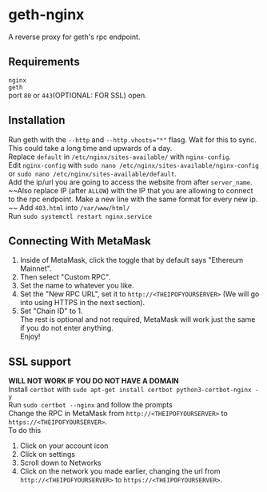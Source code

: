 # geth-nginx
A reverse proxy for geth's rpc endpoint. 

## Requirements
```nginx```  
```geth```  
port ```80``` or ```443```(OPTIONAL: FOR SSL) open.  

## Installation
Run geth with the ```--http``` and `--http.vhosts="*"` flasg. Wait for this to sync. This could take a long time and upwards of a day.  
Replace ```default``` in ```/etc/nginx/sites-available/``` with ```nginx-config```.  
Edit ```nginx-config``` with ```sudo nano /etc/nginx/sites-available/nginx-config``` or ```sudo nano /etc/nginx/sites-available/default```.  
Add the ip/url you are going to access the website from after ```server_name```.  
~~Also replace IP (after ```ALLOW```) with the IP that you are allowing to connect to the rpc endpoint. Make a new line with the same format for every new ip.  ~~
Add ```403.html``` into ```/var/www/html/```  
Run ```sudo systemctl restart nginx.service```  

## Connecting With MetaMask
1. Inside of MetaMask, click the toggle that by default says "Ethereum Mainnet".  
2. Then select "Custom RPC".  
3. Set the name to whatever you like.  
4. Set the "New RPC URL", set it to ```http://<THEIPOFYOURSERVER>``` (We will go into using HTTPS in the next section).  
5.  Set "Chain ID" to 1.  
The rest is optional and not required, MetaMask will work just the same if you do not enter anything.  
Enjoy!  

## SSL support  
**WILL NOT WORK IF YOU DO NOT HAVE A DOMAIN**  
Install ```certbot``` with ```sudo apt-get install certbot python3-certbot-nginx -y```  
Run ```sudo certbot --nginx``` and follow the prompts  
Change the RPC in MetaMask from ```http://<THEIPOFYOURSERVER>``` to ```https://<THEIPOFYOURSERVER>```.  
To do this  
 1. Click on your account icon  
 2. Click on settings  
 3. Scroll down to Networks  
 4. Click on the network you made earlier, changing the url from ```http://<THEIPOFYOURSERVER>``` to ```https://<THEIPOFYOURSERVER>```.
